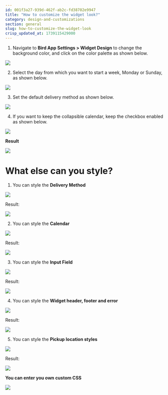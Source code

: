 ```yaml
---
id: 001f3a27-939d-462f-ab2c-fd38702e9947
title: "How to customize the widget look?"
category: design-and-customizations
section: general
slug: how-to-customize-the-widget-look
crisp_updated_at: 1739115429000
---
```


1. Navigate to **Bird App Settings > Widget Design** to change the background color, and click on the color palette as shown below.

![](https://storage.crisp.chat/users/helpdesk/website/ca826b447482b000/colorofthewidget_157p4d7.png)

2. Select the day from which you want to start a week, Monday or Sunday, as shown below.

![](https://storage.crisp.chat/users/helpdesk/website/ca826b447482b000/screenshot-2025-01-21-173741_315wpx.png)

3. Set the default delivery method as shown below.

![](https://storage.crisp.chat/users/helpdesk/website/ca826b447482b000/defaultdeliverymethod_1l3txt.png)

4. If you want to keep the collapsible calendar, keep the checkbox enabled as shown below.

![](https://storage.crisp.chat/users/helpdesk/website/ca826b447482b000/screenshot-2025-01-21-174200_18ztpny.png)

**Result**

![](https://storage.crisp.chat/users/helpdesk/website/ca826b447482b000/collapsible-calander_16nogfv.png)

# What else can you style?

1. You can style the **Delivery Method**

![](https://storage.crisp.chat/users/helpdesk/website/ca826b447482b000/screenshot-2024-12-16-133900_15m64id.png)

Result: 

![](https://storage.crisp.chat/users/helpdesk/website/ca826b447482b000/image_t6ngjm.png)

2. You can style the **Calendar**

![](https://storage.crisp.chat/users/helpdesk/website/ca826b447482b000/image_u7fiyh.png)

Result:

![](https://storage.crisp.chat/users/helpdesk/website/ca826b447482b000/image_91o87u.png)

3. You can style the **Input Field**

![](https://storage.crisp.chat/users/helpdesk/website/ca826b447482b000/image_136bm4q.png)

Result:

![](https://storage.crisp.chat/users/helpdesk/website/ca826b447482b000/image_1wh0fzg.png)

4. You can style the **Widget header, footer and error**

![](https://storage.crisp.chat/users/helpdesk/website/ca826b447482b000/image_tdo7wj.png)

Result:

![](https://storage.crisp.chat/users/helpdesk/website/ca826b447482b000/headerfootererror_19im1sv.png)

5. You can style the **Pickup location styles**

![](https://storage.crisp.chat/users/helpdesk/website/ca826b447482b000/image_skf2a.png)

Result:

![](https://storage.crisp.chat/users/helpdesk/website/ca826b447482b000/image_46af5k.png)

**You can enter you own custom CSS**

![](https://storage.crisp.chat/users/helpdesk/website/ca826b447482b000/screenshot-2024-12-16-134238_1trxnep.png)
